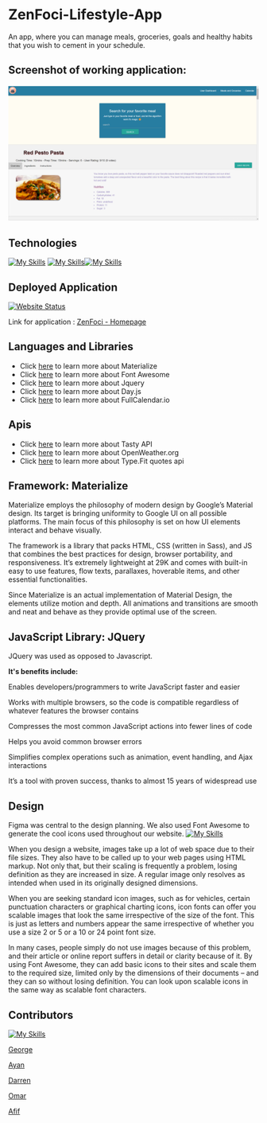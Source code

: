 # ZenFoci-Lifestyle-App

An app, where you can manage meals, groceries, goals and healthy habits that you wish to cement in your schedule.

## Screenshot of working application:

![Screenshot](./assets/imgs/homepage%20screenshot.png)

## Technologies

[![My Skills](https://skills.thijs.gg/icons?i=js)](https://www.javascript.com/) [![My Skills](https://skills.thijs.gg/icons?i=html)](https://developer.mozilla.org/en-US/docs/Glossary/HTML5/)[![My Skills](https://skills.thijs.gg/icons?i=css)](https://www.w3schools.com/css/)

## Deployed Application

[![Website Status](https://img.shields.io/website-up-down-green-red/http/monip.org.svg)](https://theinfamousgrim.github.io/ZenFoci-Lifestyle-App/)

Link for application : [ZenFoci - Homepage](https://theinfamousgrim.github.io/ZenFoci-Lifestyle-App/)

## Languages and Libraries

- Click [here](https://materializecss.com/) to learn more about Materialize
- Click [here](https://fontawesome.com/) to learn more about Font Awesome
- Click [here](https://jquery.com/) to learn more about Jquery
- Click [here](https://day.js.org/) to learn more about Day.js
- Click [here](https://fullcalendar.io/) to learn more about FullCalendar.io

## Apis

- Click [here](https://rapidapi.com/apidojo/api/tasty) to learn more about Tasty API
- Click [here](https://openweathermap.org/) to learn more about OpenWeather.org
- Click [here](https://type.fit/api/quotes) to learn more about Type.Fit quotes api

## Framework: Materialize

Materialize employs the philosophy of modern design by Google’s Material design. Its target is bringing uniformity to Google UI on all possible platforms. The main focus of this philosophy is set on how UI elements interact and behave visually.

The framework is a library that packs HTML, CSS (written in Sass), and JS that combines the best practices for design, browser portability, and responsiveness. It’s extremely lightweight at 29K and comes with built-in easy to use features, flow texts, parallaxes, hoverable items, and other essential functionalities.

Since Materialize is an actual implementation of Material Design, the elements utilize motion and depth. All animations and transitions are smooth and neat and behave as they provide optimal use of the screen.

## JavaScript Library: JQuery

JQuery was used as opposed to Javascript.

<b>It's benefits include:</b>

Enables developers/programmers to write JavaScript faster and easier

Works with multiple browsers, so the code is compatible regardless of whatever features the browser contains

Compresses the most common JavaScript actions into fewer lines of code

Helps you avoid common browser errors

Simplifies complex operations such as animation, event handling, and Ajax interactions

It’s a tool with proven success, thanks to almost 15 years of widespread use

## Design

Figma was central to the design planning. We also used Font Awesome to generate the cool icons used throughout our website.
[![My Skills](https://skills.thijs.gg/icons?i=figma)](https://www.javascript.com/)

When you design a website, images take up a lot of web space due to their file sizes. They also have to be called up to your web pages using HTML markup. Not only that, but their scaling is frequently a problem, losing definition as they are increased in size. A regular image only resolves as intended when used in its originally designed dimensions.

When you are seeking standard icon images, such as for vehicles, certain punctuation characters or graphical charting icons, icon fonts can offer you scalable images that look the same irrespective of the size of the font. This is just as letters and numbers appear the same irrespective of whether you use a size 2 or 5 or a 10 or 24 point font size.

In many cases, people simply do not use images because of this problem, and their article or online report suffers in detail or clarity because of it. By using Font Awesome, they can add basic icons to their sites and scale them to the required size, limited only by the dimensions of their documents – and they can so without losing definition. You can look upon scalable icons in the same way as scalable font characters.

## Contributors

[![My Skills](https://skills.thijs.gg/icons?i=github)](https://github.com/TheInfamousGrim/ZenFoci-Lifestyle-App/graphs/contributors)

[George](https://github.com/TheInfamousGrim)

[Ayan](https://github.com/ayaneey)

[Darren](http://github.com/kandekore)

[Omar](https://github.com/omar20222222)

[Afif](https://github.com/Affiiiffff)
